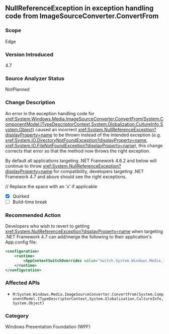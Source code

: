 ## NullReferenceException in exception handling code from ImageSourceConverter.ConvertFrom

### Scope
Edge

### Version Introduced
4.7

### Source Analyzer Status
NotPlanned

### Change Description

An error in the exception handling code for
<xref:System.Windows.Media.ImageSourceConverter.ConvertFrom(System.ComponentModel.ITypeDescriptorContext,System.Globalization.CultureInfo,System.Object)>
caused an incorrect <xref:System.NullReferenceException?displayProperty=name> to
be thrown instead of the intended exception (e.g.
<xref:System.IO.DirectoryNotFoundException?displayProperty=name>,
<xref:System.IO.FileNotFoundException?displayProperty=name>), this change
corrects that error so that the method now throws the right exception.

By default all applications targeting .NET Framework 4.6.2 and below will
continue to throw <xref:System.NullReferenceException?displayProperty=name> for
compatibility, developers targeting .NET Framework 4.7 and above should see the
right exceptions.

// Replace the space with an 'x' if applicable
- [x] Quirked
- [ ] Build-time break

### Recommended Action

Developers who wish to revert to getting
<xref:System.NullReferenceException?displayProperty=name> when targeting .NET
Framework 4.7 can add/merge the following to their application's App.config
file:

```xml
<configuration>
    <runtime>
        <AppContextSwitchOverrides value="Switch.System.Windows.Media.ImageSourceConverter.OverrideExceptionWithNullReferenceException=true"/>
    </runtime>
</configuration>
```

### Affected APIs
- `M:System.Windows.Media.ImageSourceConverter.ConvertFrom(System.ComponentModel.ITypeDescriptorContext,System.Globalization.CultureInfo,System.Object)`

### Category
Windows Presentation Foundation (WPF)

<!--
### Original Bug
223209
-->

<!-- breaking change id: 177 -->
